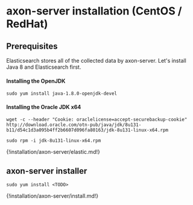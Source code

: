 # axon-server installation (CentOS / RedHat)



## Prerequisites

Elasticsearch stores all of the collected data by axon-server. Let's install Java 8 and Elasticsearch first.


#### Installing the OpenJDK
``` - 
sudo yum install java-1.8.0-openjdk-devel
```

#### Installing the Oracle JDK x64
``` - 
wget -c --header "Cookie: oraclelicense=accept-securebackup-cookie" http://download.oracle.com/otn-pub/java/jdk/8u131-b11/d54c1d3a095b4ff2b6607d096fa80163/jdk-8u131-linux-x64.rpm
```

``` -
sudo rpm -i jdk-8u131-linux-x64.rpm
```

{!installation/axon-server/elastic.md!}


## axon-server installer
``` -
sudo yum install <TODO>
```


{!installation/axon-server/install.md!}